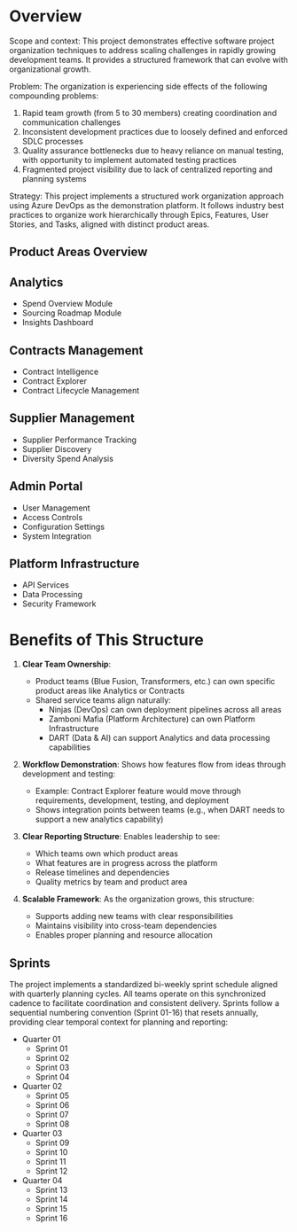 # Overview

Scope and context: This project demonstrates effective software project organization techniques to address scaling challenges in rapidly growing development teams. It provides a structured framework that can evolve with organizational growth.

Problem: The organization is experiencing side effects of the following compounding problems: 
1. Rapid team growth (from 5 to 30 members) creating coordination and communication challenges
2. Inconsistent development practices due to loosely defined and enforced SDLC processes
3. Quality assurance bottlenecks due to heavy reliance on manual testing, with opportunity to implement automated testing practices
4. Fragmented project visibility due to lack of centralized reporting and planning systems

Strategy: This project implements a structured work organization approach using Azure DevOps as the demonstration platform. It follows industry best practices to organize work hierarchically through Epics, Features, User Stories, and Tasks, aligned with distinct product areas.
## Product Areas Overview

## Analytics
- Spend Overview Module
- Sourcing Roadmap Module
- Insights Dashboard

## Contracts Management
- Contract Intelligence
- Contract Explorer
- Contract Lifecycle Management

## Supplier Management
- Supplier Performance Tracking
- Supplier Discovery
- Diversity Spend Analysis

## Admin Portal
- User Management
- Access Controls
- Configuration Settings
- System Integration

## Platform Infrastructure
- API Services
- Data Processing
- Security Framework

# Benefits of This Structure

1. **Clear Team Ownership**:
   - Product teams (Blue Fusion, Transformers, etc.) can own specific product areas like Analytics or Contracts
   - Shared service teams align naturally:
     - Ninjas (DevOps) can own deployment pipelines across all areas
     - Zamboni Mafia (Platform Architecture) can own Platform Infrastructure
     - DART (Data & AI) can support Analytics and data processing capabilities

2. **Workflow Demonstration**: Shows how features flow from ideas through development and testing:
   - Example: Contract Explorer feature would move through requirements, development, testing, and deployment
   - Shows integration points between teams (e.g., when DART needs to support a new analytics capability)

3. **Clear Reporting Structure**: Enables leadership to see:
   - Which teams own which product areas
   - What features are in progress across the platform
   - Release timelines and dependencies
   - Quality metrics by team and product area

4. **Scalable Framework**: As the organization grows, this structure:
   - Supports adding new teams with clear responsibilities
   - Maintains visibility into cross-team dependencies
   - Enables proper planning and resource allocation

## Sprints

The project implements a standardized bi-weekly sprint schedule aligned with quarterly planning cycles. All teams operate on this synchronized cadence to facilitate coordination and consistent delivery. Sprints follow a sequential numbering convention (Sprint 01-16) that resets annually, providing clear temporal context for planning and reporting:

- Quarter 01
    - Sprint 01
    - Sprint 02
    - Sprint 03
    - Sprint 04
- Quarter 02
    - Sprint 05
    - Sprint 06
    - Sprint 07
    - Sprint 08
- Quarter 03
    - Sprint 09
    - Sprint 10
    - Sprint 11
    - Sprint 12
- Quarter 04
    - Sprint 13
    - Sprint 14
    - Sprint 15
    - Sprint 16


